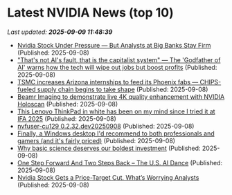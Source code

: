 # Latest NVIDIA News (top 10)
_Last updated: **2025-09-09 11:48:39**_

- [Nvidia Stock Under Pressure — But Analysts at Big Banks Stay Firm](https://biztoc.com/x/89f2a74e8725f831) (Published: 2025-09-08)
- ["That's not AI's fault, that is the capitalist system" — The 'Godfather of AI' warns how the tech will wipe out jobs but boost profits](https://www.windowscentral.com/artificial-intelligence/godfather-of-ai-warns-how-the-tech-will-wipe-out-jobs-but-boost-profits) (Published: 2025-09-08)
- [TSMC increases Arizona internships to feed its Phoenix fabs — CHIPS-fueled supply chain begins to take shape](https://www.tomshardware.com/tech-industry/semiconductors/tsmc-increases-arizona-internships-to-feed-fabs) (Published: 2025-09-08)
- [Beamr Imaging to demonstrate live 4K quality enhancement with NVIDIA Holoscan](https://thefly.com/permalinks/entry.php/id4194266/BMR;NVDA-Beamr-Imaging-to-demonstrate-live-K-quality-enhancement-with-NVIDIA-Holoscan) (Published: 2025-09-08)
- [This Lenovo ThinkPad in white has been on my mind since I tried it at IFA 2025](https://www.zdnet.com/article/this-lenovo-thinkpad-in-white-has-been-on-my-mind-since-i-tried-it-at-ifa-2025/) (Published: 2025-09-08)
- [nvfuser-cu129 0.2.32.dev20250908](https://pypi.org/project/nvfuser-cu129/0.2.32.dev20250908/) (Published: 2025-09-08)
- [Finally, a Windows desktop I'd recommend to both professionals and gamers (and it's fairly priced)](https://www.zdnet.com/article/finally-a-windows-desktop-id-recommend-to-both-professionals-and-gamers-and-its-fairly-priced/) (Published: 2025-09-08)
- [Why basic science deserves our boldest investment](https://www.technologyreview.com/2025/09/08/1123214/opinion-basic-science-research-funding/) (Published: 2025-09-08)
- [One Step Forward And Two Steps Back – The U.S. AI Dance](https://www.forbes.com/sites/tiriasresearch/2025/09/08/one-step-forward-and-two-steps-back--the-us-ai-dance/) (Published: 2025-09-08)
- [Nvidia Stock Gets a Price-Target Cut. What’s Worrying Analysts](https://biztoc.com/x/76c0a3f9c838a8d0) (Published: 2025-09-08)

